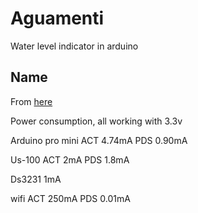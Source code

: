 # Aguamenti
Water level indicator in arduino

## Name
From [here](https://harrypotter.fandom.com/wiki/Water-Making_Spell)

Power consumption, all working with 3.3v

Arduino pro mini
ACT 4.74mA
PDS 0.90mA

Us-100
ACT 2mA
PDS 1.8mA

Ds3231
1mA

wifi
ACT 250mA
PDS 0.01mA
